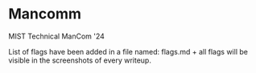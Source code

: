 # Mancomm
MIST Technical ManCom '24

List of flags have been added in a file named: flags.md + all flags will be visible in the screenshots of every writeup.
